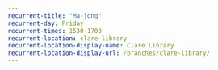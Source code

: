 ```yaml
---
recurrent-title: "Ma-jong"
recurrent-day: Friday
recurrent-times: 1530-1700
recurrent-location: clare-library
recurrent-location-display-name: Clare Library
recurrent-location-display-url: /branches/clare-library/
---
```

